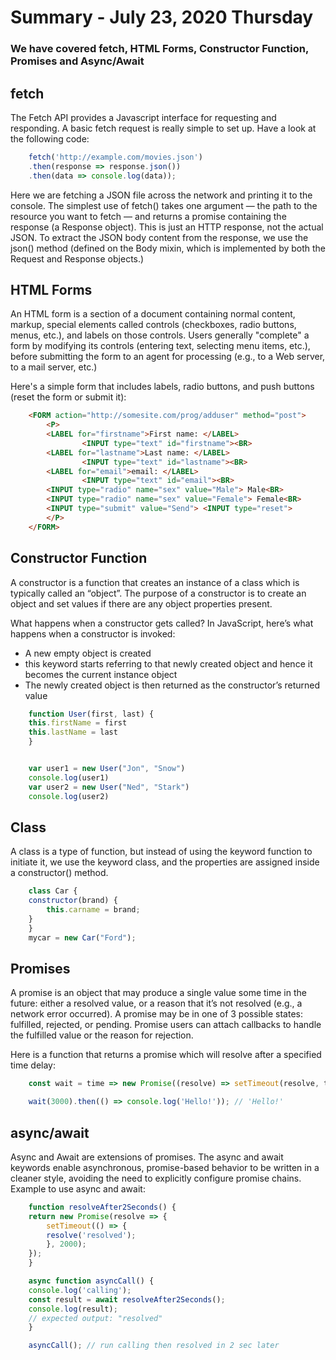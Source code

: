 # Summary - July 23, 2020 Thursday
### We have covered fetch, HTML Forms, Constructor Function, Promises and Async/Await

## fetch
The Fetch API provides a Javascript interface for requesting and responding. A basic fetch request is really simple to set up. Have a look at the following code:
```javascript
    fetch('http://example.com/movies.json')
    .then(response => response.json())
    .then(data => console.log(data));
```
Here we are fetching a JSON file across the network and printing it to the console. The simplest use of fetch() takes one argument — the path to the resource you want to fetch — and returns a promise containing the response (a Response object). This is just an HTTP response, not the actual JSON. To extract the JSON body content from the response, we use the json() method (defined on the Body mixin, which is implemented by both the Request and Response objects.)


## HTML Forms
An HTML form is a section of a document containing normal content, markup, special elements called controls (checkboxes, radio buttons, menus, etc.), and labels on those controls. Users generally "complete" a form by modifying its controls (entering text, selecting menu items, etc.), before submitting the form to an agent for processing (e.g., to a Web server, to a mail server, etc.)

Here's a simple form that includes labels, radio buttons, and push buttons (reset the form or submit it):
```html
    <FORM action="http://somesite.com/prog/adduser" method="post">
        <P>
        <LABEL for="firstname">First name: </LABEL>
                <INPUT type="text" id="firstname"><BR>
        <LABEL for="lastname">Last name: </LABEL>
                <INPUT type="text" id="lastname"><BR>
        <LABEL for="email">email: </LABEL>
                <INPUT type="text" id="email"><BR>
        <INPUT type="radio" name="sex" value="Male"> Male<BR>
        <INPUT type="radio" name="sex" value="Female"> Female<BR>
        <INPUT type="submit" value="Send"> <INPUT type="reset">
        </P>
    </FORM>
```

## Constructor Function
A constructor is a function that creates an instance of a class which is typically called an “object”. The purpose of a constructor is to create an object and set values if there are any object properties present.

What happens when a constructor gets called?
In JavaScript, here’s what happens when a constructor is invoked:

* A new empty object is created
* this keyword starts referring to that newly created object and hence it becomes the current instance object
* The newly created object is then returned as the constructor’s returned value
```javascript
    function User(first, last) {
    this.firstName = first
    this.lastName = last
    }


    var user1 = new User("Jon", "Snow")
    console.log(user1)
    var user2 = new User("Ned", "Stark")
    console.log(user2)
```

## Class
A class is a type of function, but instead of using the keyword function to initiate it, we use the keyword class, and the properties are assigned inside a constructor() method.
```javascript
    class Car {
    constructor(brand) {
        this.carname = brand;
    }
    }
    mycar = new Car("Ford");
```

## Promises
A promise is an object that may produce a single value some time in the future: either a resolved value, or a reason that it’s not resolved (e.g., a network error occurred). A promise may be in one of 3 possible states: fulfilled, rejected, or pending. Promise users can attach callbacks to handle the fulfilled value or the reason for rejection.

Here is a function that returns a promise which will resolve after a specified time delay:
```javascript
    const wait = time => new Promise((resolve) => setTimeout(resolve, time));

    wait(3000).then(() => console.log('Hello!')); // 'Hello!'
```

## async/await
Async and Await are extensions of promises. The async and await keywords enable asynchronous, promise-based behavior to be written in a cleaner style, avoiding the need to explicitly configure promise chains.
Example to use async and await:
```javascript
    function resolveAfter2Seconds() {
    return new Promise(resolve => {
        setTimeout(() => {
        resolve('resolved');
        }, 2000);
    });
    }

    async function asyncCall() {
    console.log('calling');
    const result = await resolveAfter2Seconds();
    console.log(result);
    // expected output: "resolved"
    }

    asyncCall(); // run calling then resolved in 2 sec later

```

